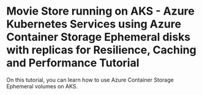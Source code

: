 # Movie Store running on AKS - Azure Kubernetes Services using Azure Container Storage Ephemeral disks with replicas for Resilience, Caching and Performance Tutorial

On this tutorial, you can learn how to use Azure Container Storage Ephemeral volumes on AKS. 